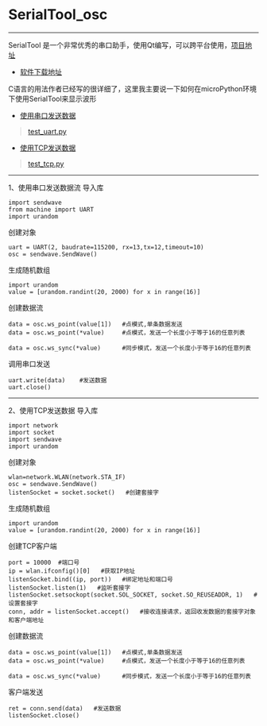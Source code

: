 # SerialTool_osc
---

SerialTool 是一个非常优秀的串口助手，使用Qt编写，可以跨平台使用，[项目地址](https://github.com/gztss/SerialTool)

* [软件下载地址](https://github.com/gztss/SerialTool/releases/tag/v1.2.4)


C语言的用法作者已经写的很详细了，这里我主要说一下如何在microPython环境下使用SerialTool来显示波形

* [使用串口发送数据](1、使用串口发送数据)
> [test_uart.py](./slave/Python/test_uart.py)

* [使用TCP发送数据](2、使用TCP发送数据)

> [test_tcp.py](./slave/Python/test_tcp.py)

---
1、使用串口发送数据流
导入库 

    import sendwave
	from machine import UART
	import urandom	
创建对象

	uart = UART(2, baudrate=115200, rx=13,tx=12,timeout=10)
    osc = sendwave.SendWave()

生成随机数组

	import urandom
    value = [urandom.randint(20, 2000) for x in range(16)]

创建数据流

	data = osc.ws_point(value[1]) 	#点模式,单条数据发送
	data = osc.ws_point(*value) 	#点模式，发送一个长度小于等于16的任意列表

	data = osc.ws_sync(*value) 		#同步模式，发送一个长度小于等于16的任意列表
调用串口发送

	uart.write(data)	#发送数据 
	uart.close()

---
2、使用TCP发送数据
导入库 

	import network
	import socket
	import sendwave
	import urandom
	
创建对象

	wlan=network.WLAN(network.STA_IF)
    osc = sendwave.SendWave()
	listenSocket = socket.socket()   #创建套接字

生成随机数组

	import urandom
    value = [urandom.randint(20, 2000) for x in range(16)]
创建TCP客户端

	port = 10000  #端口号
	ip = wlan.ifconfig()[0]   #获取IP地址
	listenSocket.bind((ip, port))   #绑定地址和端口号
	listenSocket.listen(1)   #监听套接字
	listenSocket.setsockopt(socket.SOL_SOCKET, socket.SO_REUSEADDR, 1)   #设置套接字
	conn, addr = listenSocket.accept()   #接收连接请求，返回收发数据的套接字对象和客户端地址
创建数据流

	data = osc.ws_point(value[1]) 	#点模式,单条数据发送
	data = osc.ws_point(*value) 	#点模式，发送一个长度小于等于16的任意列表

	data = osc.ws_sync(*value) 		#同步模式，发送一个长度小于等于16的任意列表
客户端发送

	ret = conn.send(data)   #发送数据
	listenSocket.close() 


